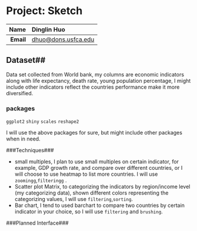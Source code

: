 Project: Sketch
==============================

| **Name**  | Dinglin Huo  |
|----------:|:-------------|
| **Email** | dhuo@dons.usfca.edu |

## Dataset##
Data set collected from World bank, my columns are economic indicators along with life expectancy, death rate, young population percentage, I might include other indicators reflect the countries performance make it more diversified.
### packages ###
`ggplot2`
`shiny`
`scales`
`reshape2`

I will use the above packages for sure, but might include other packages when in need.

###Techniques###
- small multiples, I plan to use small multiples on certain indicator, for example, GDP growth rate, and compare over different countries, or I will choose to use heatmap to list more countries. I will use `zoomingg`,`filteringg` .
- Scatter plot Matrix, to categorizing the indicators by region/income level (my categorizing data), shown different colors representing the categorizing values, I will use `filtering`,`sorting`.
- Bar chart,  I tend to used barchart to compare two countries by certain indicator in your choice, so I will use `filtering` and `brushing`.

###Planned Interface###




